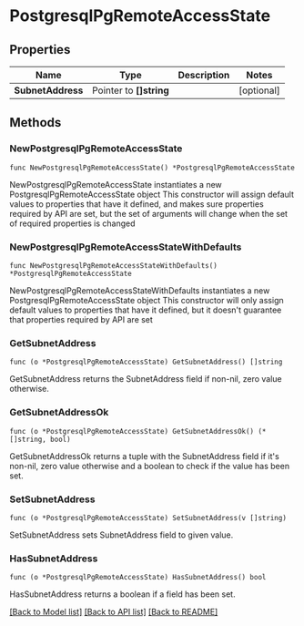 # PostgresqlPgRemoteAccessState

## Properties

Name | Type | Description | Notes
------------ | ------------- | ------------- | -------------
**SubnetAddress** | Pointer to **[]string** |  | [optional] 

## Methods

### NewPostgresqlPgRemoteAccessState

`func NewPostgresqlPgRemoteAccessState() *PostgresqlPgRemoteAccessState`

NewPostgresqlPgRemoteAccessState instantiates a new PostgresqlPgRemoteAccessState object
This constructor will assign default values to properties that have it defined,
and makes sure properties required by API are set, but the set of arguments
will change when the set of required properties is changed

### NewPostgresqlPgRemoteAccessStateWithDefaults

`func NewPostgresqlPgRemoteAccessStateWithDefaults() *PostgresqlPgRemoteAccessState`

NewPostgresqlPgRemoteAccessStateWithDefaults instantiates a new PostgresqlPgRemoteAccessState object
This constructor will only assign default values to properties that have it defined,
but it doesn't guarantee that properties required by API are set

### GetSubnetAddress

`func (o *PostgresqlPgRemoteAccessState) GetSubnetAddress() []string`

GetSubnetAddress returns the SubnetAddress field if non-nil, zero value otherwise.

### GetSubnetAddressOk

`func (o *PostgresqlPgRemoteAccessState) GetSubnetAddressOk() (*[]string, bool)`

GetSubnetAddressOk returns a tuple with the SubnetAddress field if it's non-nil, zero value otherwise
and a boolean to check if the value has been set.

### SetSubnetAddress

`func (o *PostgresqlPgRemoteAccessState) SetSubnetAddress(v []string)`

SetSubnetAddress sets SubnetAddress field to given value.

### HasSubnetAddress

`func (o *PostgresqlPgRemoteAccessState) HasSubnetAddress() bool`

HasSubnetAddress returns a boolean if a field has been set.


[[Back to Model list]](../README.md#documentation-for-models) [[Back to API list]](../README.md#documentation-for-api-endpoints) [[Back to README]](../README.md)


